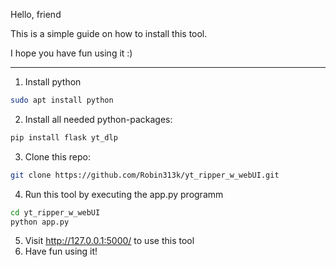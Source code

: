 Hello, friend

This is a simple guide on how to install this tool.

I hope you have fun using it :)
***
1. Install python
```bash
sudo apt install python
``` 
2. Install all needed python-packages:
```python
pip install flask yt_dlp
```
3. Clone this repo:
```bash
git clone https://github.com/Robin313k/yt_ripper_w_webUI.git
```
4. Run this tool by executing the app.py programm
```bash
cd yt_ripper_w_webUI
python app.py
```
5. Visit http://127.0.0.1:5000/ to use this tool
6. Have fun using it!
